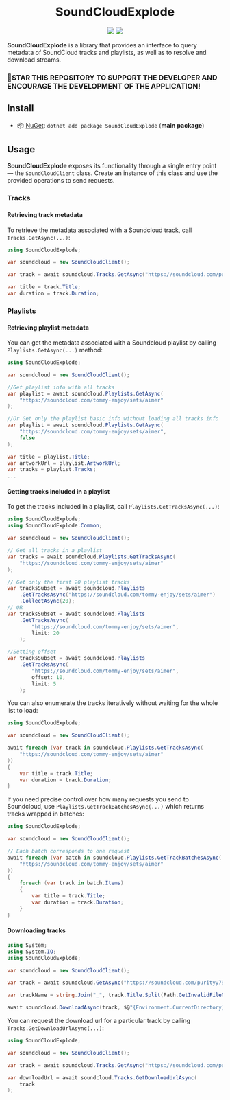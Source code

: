 <h1 align="center">
    SoundCloudExplode
</h1>

<p align="center">
   <a href="https://discord.gg/mhxsSMy2Nf"><img src="https://img.shields.io/badge/Discord-7289DA?style=for-the-badge&logo=discord&logoColor=white"></a>
   <a href="https://github.com/jerry08/SoundCloudExplode"><img src="https://img.shields.io/nuget/dt/SoundCloudExplode.svg?label=Downloads&color=%233DDC84&logo=nuget&logoColor=%23fff&style=for-the-badge"></a>
</p>

**SoundCloudExplode** is a library that provides an interface to query metadata of SoundCloud tracks and playlists, as well as to resolve and download streams.

### 🌟STAR THIS REPOSITORY TO SUPPORT THE DEVELOPER AND ENCOURAGE THE DEVELOPMENT OF THE APPLICATION!


## Install

- 📦 [NuGet](https://nuget.org/packages/SoundCloudExplode): `dotnet add package SoundCloudExplode` (**main package**)

## Usage

**SoundCloudExplode** exposes its functionality through a single entry point — the `SoundCloudClient` class.
Create an instance of this class and use the provided operations to send requests.

### Tracks

#### Retrieving track metadata

To retrieve the metadata associated with a Soundcloud track, call `Tracks.GetAsync(...)`:

```csharp
using SoundCloudExplode;

var soundcloud = new SoundCloudClient();

var track = await soundcloud.Tracks.GetAsync("https://soundcloud.com/purityy79/dororo-op-piano-sheet-in-description");

var title = track.Title;
var duration = track.Duration;
```

### Playlists

#### Retrieving playlist metadata

You can get the metadata associated with a Soundcloud playlist by calling `Playlists.GetAsync(...)` method:

```csharp
using SoundCloudExplode;

var soundcloud = new SoundCloudClient();

//Get playlist info with all tracks
var playlist = await soundcloud.Playlists.GetAsync(
    "https://soundcloud.com/tommy-enjoy/sets/aimer"
);

//Or Get only the playlist basic info without loading all tracks info
var playlist = await soundcloud.Playlists.GetAsync(
    "https://soundcloud.com/tommy-enjoy/sets/aimer",
    false
);

var title = playlist.Title;
var artworkUrl = playlist.ArtworkUrl;
var tracks = playlist.Tracks;
...
```

#### Getting tracks included in a playlist

To get the tracks included in a playlist, call `Playlists.GetTracksAsync(...)`:

```csharp
using SoundCloudExplode;
using SoundCloudExplode.Common;

var soundcloud = new SoundCloudClient();

// Get all tracks in a playlist
var tracks = await soundcloud.Playlists.GetTracksAsync(
    "https://soundcloud.com/tommy-enjoy/sets/aimer"
);

// Get only the first 20 playlist tracks
var tracksSubset = await soundcloud.Playlists
    .GetTracksAsync("https://soundcloud.com/tommy-enjoy/sets/aimer")
    .CollectAsync(20);
// OR
var tracksSubset = await soundcloud.Playlists
    .GetTracksAsync(
        "https://soundcloud.com/tommy-enjoy/sets/aimer",
        limit: 20
    );

//Setting offset
var tracksSubset = await soundcloud.Playlists
    .GetTracksAsync(
        "https://soundcloud.com/tommy-enjoy/sets/aimer",
        offset: 10,
        limit: 5
    );
```

You can also enumerate the tracks iteratively without waiting for the whole list to load:

```csharp
using SoundCloudExplode;

var soundcloud = new SoundCloudClient();

await foreach (var track in soundcloud.Playlists.GetTracksAsync(
    "https://soundcloud.com/tommy-enjoy/sets/aimer"
))
{
    var title = track.Title;
    var duration = track.Duration;
}
```

If you need precise control over how many requests you send to Soundcloud, use `Playlists.GetTrackBatchesAsync(...)` which returns tracks wrapped in batches:

```csharp
using SoundCloudExplode;

var soundcloud = new SoundCloudClient();

// Each batch corresponds to one request
await foreach (var batch in soundcloud.Playlists.GetTrackBatchesAsync(
    "https://soundcloud.com/tommy-enjoy/sets/aimer"
))
{
    foreach (var track in batch.Items)
    {
        var title = track.Title;
        var duration = track.Duration;
    }
}
```

#### Downloading tracks

```csharp
using System;
using System.IO;
using SoundCloudExplode;

var soundcloud = new SoundCloudClient();

var track = await soundcloud.GetAsync("https://soundcloud.com/purityy79/dororo-op-piano-sheet-in-description");

var trackName = string.Join("_", track.Title.Split(Path.GetInvalidFileNameChars()));

await soundcloud.DownloadAsync(track, $@"{Environment.CurrentDirectory}\Download\{trackName}.mp3");
```


You can request the download url for a particular track by calling `Tracks.GetDownloadUrlAsync(...)`:

```csharp
using SoundCloudExplode;

var soundcloud = new SoundCloudClient();

var track = await soundcloud.Tracks.GetAsync("https://soundcloud.com/purityy79/dororo-op-piano-sheet-in-description");

var downloadUrl = await soundcloud.Tracks.GetDownloadUrlAsync(
    track
);
```
